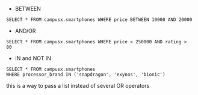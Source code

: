 - BETWEEN
``` 
SELECT * FROM campusx.smartphones WHERE price BETWEEN 10000 AND 20000
```

- AND/OR
``` 
SELECT * FROM campusx.smartphones WHERE price < 250000 AND rating >  80
```

 - IN and NOT IN
```
SELECT * FROM campusx.smartphones
WHERE processor_brand IN ('snapdragon', 'exynos', 'bionic')
```

this is a way to pass a list instead of several OR operators
